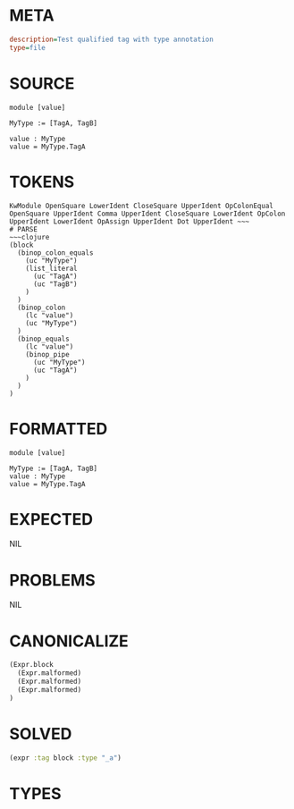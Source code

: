 # META
~~~ini
description=Test qualified tag with type annotation
type=file
~~~
# SOURCE
~~~roc
module [value]

MyType := [TagA, TagB]

value : MyType
value = MyType.TagA
~~~
# TOKENS
~~~text
KwModule OpenSquare LowerIdent CloseSquare UpperIdent OpColonEqual OpenSquare UpperIdent Comma UpperIdent CloseSquare LowerIdent OpColon UpperIdent LowerIdent OpAssign UpperIdent Dot UpperIdent ~~~
# PARSE
~~~clojure
(block
  (binop_colon_equals
    (uc "MyType")
    (list_literal
      (uc "TagA")
      (uc "TagB")
    )
  )
  (binop_colon
    (lc "value")
    (uc "MyType")
  )
  (binop_equals
    (lc "value")
    (binop_pipe
      (uc "MyType")
      (uc "TagA")
    )
  )
)
~~~
# FORMATTED
~~~roc
module [value]

MyType := [TagA, TagB]
value : MyType
value = MyType.TagA
~~~
# EXPECTED
NIL
# PROBLEMS
NIL
# CANONICALIZE
~~~clojure
(Expr.block
  (Expr.malformed)
  (Expr.malformed)
  (Expr.malformed)
)
~~~
# SOLVED
~~~clojure
(expr :tag block :type "_a")
~~~
# TYPES
~~~roc
~~~
